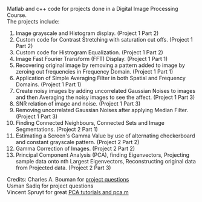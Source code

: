Matlab and c++ code for projects done in a Digital Image Processing Course.  
The projects include:      
1) Image grayscale and Histogram display. (Project 1 Part 2)  
2) Custom code for Contrast Stretching with saturation cut offs. (Project 1 Part 2)  
3) Custom code for Histrogram Equalization. (Project 1 Part 2)  
4) Image Fast Fourier Transform (FFT) Display. (Project 1 Part 1)  
5) Recovering original image by removing a pattern added to image by zeroing out frequencies in Frequency Domain. (Project 1 Part 1)  
6) Application of Simple Averaging Filter in both Spatial and Frequency Domains. (Project 1 Part 1)  
7) Create noisy images by adding uncorrelated Gaussian Noises to images and then Averaging the noisy images to see the affect. (Project 1 Part 3)  
8) SNR relation of image and noise. (Project 1 Part 3)  
9) Removing uncorrelated Gaussian Noises after applying Median Filter. (Project 1 Part 3)  
10) Finding Connected Neighbours, Connected Sets and Image Segmentations. (Project 2 Part 1)  
11) Estimating a Screen's Gamma Value by use of alternating checkerboard and constant grayscale pattern. (Project 2 Part 2)  
12) Gamma Correction of Images.  (Project 2 Part 2)  
13) Principal Component Analysis (PCA), finding Eigenvectors, Projecting sample data onto nth Largest Eigenvectors, Reconstructing original data from Projected data. (Project 2 Part 3)  

  
Credits:
Charles A. Bouman for [project questions](https://engineering.purdue.edu/~bouman/grad-labs/)  
Usman Sadiq for project questions  
Vincent Spruyt for great [PCA tutorials and pca.m](www.visiondummy.com/2014/05/feature-extraction-using-pca/)  
